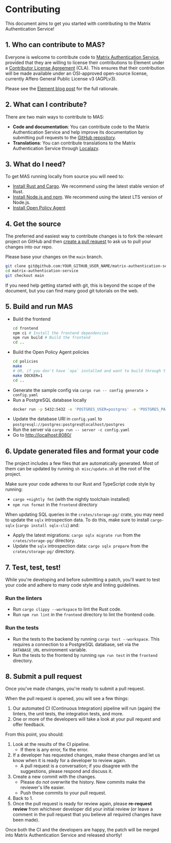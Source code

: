 # Contributing

This document aims to get you started with contributing to the Matrix Authentication Service!

## 1. Who can contribute to MAS?

Everyone is welcome to contribute code to [Matrix Authentication Service](https://github.com/element-hq/matrix-authentication-service), provided that they are willing to license their contributions to Element under a [Contributor License Agreement](https://cla-assistant.io/element-hq/matrix-authentication-service) (CLA). This ensures that their contribution will be made available under an OSI-approved open-source license, currently Affero General Public License v3 (AGPLv3).

Please see the [Element blog post](https://element.io/blog/synapse-now-lives-at-github-com-element-hq-synapse/) for the full rationale.

## 2. What can I contribute?

There are two main ways to contribute to MAS:

- **Code and documentation**: You can contribute code to the Matrix Authentication Service and help improve its documentation by submitting pull requests to the [GitHub repository](https://github.com/element-hq/matrix-authentication-service).
- **Translations**: You can contribute translations to the Matrix Authentication Service through [Localazy](https://localazy.com/p/matrix-authentication-service).

## 3. What do I need?

To get MAS running locally from source you will need to:

- [Install Rust and Cargo](https://www.rust-lang.org/learn/get-started). We recommend using the latest stable version of Rust.
- [Install Node.js and npm](https://nodejs.org/). We recommend using the latest LTS version of Node.js.
- [Install Open Policy Agent](https://www.openpolicyagent.org/docs#1-download-opa)

## 4. Get the source

The preferred and easiest way to contribute changes is to fork the relevant project on GitHub and then [create a pull request]( https://help.github.com/articles/using-pull-requests/) to ask us to pull your changes into our repo.

Please base your changes on the `main` branch.

```sh
git clone git@github.com:YOUR_GITHUB_USER_NAME/matrix-authentication-service.git
cd matrix-authentication-service
git checkout main
```

If you need help getting started with git, this is beyond the scope of the document, but you can find many good git tutorials on the web.

## 5. Build and run MAS

- Build the frontend
  ```sh
  cd frontend
  npm ci # Install the frontend dependencies
  npm run build # Build the frontend
  cd ..
  ```
- Build the Open Policy Agent policies
  ```sh
  cd policies
  make
  # OR, if you don't have `opa` installed and want to build through the OPA docker image
  make DOCKER=1
  cd ..
  ```
- Generate the sample config via `cargo run -- config generate > config.yaml`
- Run a PostgreSQL database locally
  ```sh
  docker run -p 5432:5432 -e 'POSTGRES_USER=postgres' -e 'POSTGRES_PASSWORD=postgres' -e 'POSTGRES_DATABASE=postgres' postgres
  ```
- Update the database URI in `config.yaml` to `postgresql://postgres:postgres@localhost/postgres`
- Run the server via `cargo run -- server -c config.yaml`
- Go to <http://localhost:8080/>

## 6. Update generated files and format your code

The project includes a few files that are automatically generated.
Most of them can be updated by running `sh misc/update.sh` at the root of the project.

Make sure your code adheres to our Rust and TypeScript code style by running:

 - `cargo +nightly fmt` (with the nightly toolchain installed)
 - `npm run format` in the `frontend` directory

When updating SQL queries in the `crates/storage-pg/` crate, you may need to update the `sqlx` introspection data. To do this, make sure to install `cargo-sqlx` (`cargo install sqlx-cli`) and:

 - Apply the latest migrations: `cargo sqlx migrate run` from the `crates/storage-pg/` directory.
 - Update the `sqlx` introspection data: `cargo sqlx prepare` from the `crates/storage-pg/` directory.

## 7. Test, test, test!

While you're developing and before submitting a patch, you'll want to test your code and adhere to many code style and linting guidelines.

### Run the linters

- Run `cargo clippy --workspace` to lint the Rust code.
- Run `npm run lint` in the `frontend` directory to lint the frontend code.

### Run the tests

- Run the tests to the backend by running `cargo test --workspace`. This requires a connection to a PostgreSQL database, set via the `DATABASE_URL` environment variable.
- Run the tests to the frontend by running `npm run test` in the `frontend` directory.

## 8. Submit a pull request

Once you've made changes, you're ready to submit a pull request.

When the pull request is opened, you will see a few things:

 1. Our automated CI (Continuous Integration) pipeline will run (again) the linters, the unit tests, the integration tests, and more.
 1. One or more of the developers will take a look at your pull request and offer feedback.

From this point, you should:

 1. Look at the results of the CI pipeline.
    - If there is any error, fix the error.
 1. If a developer has requested changes, make these changes and let us know when it is ready for a developer to review again.
    - A pull request is a conversation; if you disagree with the suggestions, please respond and discuss it.
 1. Create a new commit with the changes.
    - Please do *not* overwrite the history. New commits make the reviewer's life easier.
    - Push these commits to your pull request.
 1. Back to 1.
 1. Once the pull request is ready for review again, please **re-request review** from whichever developer did your initial review (or leave a comment in the pull request that you believe all required changes have been made).

Once both the CI and the developers are happy, the patch will be merged into Matrix Authentication Service and released shortly!
